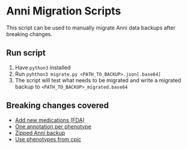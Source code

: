 # Anni Migration Scripts

This script can be used to manually migrate Anni data backups after breaking
changes.

## Run script

1. Have `python3` installed
2. Run `pyhthon3 migrate.py <PATH_TO_BACKUP>.json[.base64]`
3. The script will test what needs to be migrated and write a migrated backup
to `<PATH_TO_BACKUP>_migrated.base64`

## Breaking changes covered

* [Add new medications (FDA)](https://github.com/hpi-dhc/PharMe/pull/582)
* [One annotation per phenotype](https://github.com/hpi-dhc/PharMe/pull/597)
* [Zipped Anni backup](https://github.com/hpi-dhc/PharMe/pull/599)
* [Use phenotypes from cpic](https://github.com/hpi-dhc/PharMe/pull/602)
